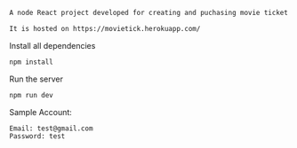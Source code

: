 
```sh
A node React project developed for creating and puchasing movie ticket.
```
```sh
It is hosted on https://movietick.herokuapp.com/
```

Install all dependencies
```sh
npm install
```

Run the server
```sh
npm run dev
```

Sample Account:
```sh
Email: test@gmail.com
Password: test
```